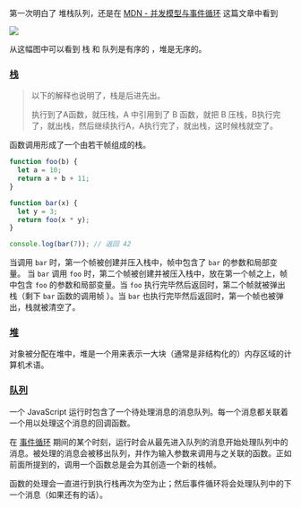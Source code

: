 第一次明白了 堆栈队列，还是在 [MDN - 并发模型与事件循环](https://developer.mozilla.org/zh-CN/docs/Web/JavaScript/EventLoop) 这篇文章中看到



![](https://mdn.mozillademos.org/files/17124/The_Javascript_Runtime_Environment_Example.svg) 

从这幅图中可以看到 栈 和 队列是有序的 ，堆是无序的。

### [栈](https://developer.mozilla.org/zh-CN/docs/Web/JavaScript/EventLoop#栈)

> 以下的解释也说明了，栈是后进先出。
>
> 执行到了A函数，就压栈，A 中引用到了 B 函数，就把 B 压栈，B执行完了，就出栈，然后继续执行A，A执行完了，就出栈，这时候栈就空了。

函数调用形成了一个由若干帧组成的栈。

```javascript
function foo(b) {
  let a = 10;
  return a + b + 11;
}

function bar(x) {
  let y = 3;
  return foo(x * y);
}

console.log(bar(7)); // 返回 42
```

当调用 `bar` 时，第一个帧被创建并压入栈中，帧中包含了 `bar` 的参数和局部变量。 当 `bar` 调用 `foo` 时，第二个帧被创建并被压入栈中，放在第一个帧之上，帧中包含 `foo` 的参数和局部变量。当 `foo` 执行完毕然后返回时，第二个帧就被弹出栈（剩下 `bar` 函数的调用帧 ）。当 `bar` 也执行完毕然后返回时，第一个帧也被弹出，栈就被清空了。

### [堆](https://developer.mozilla.org/zh-CN/docs/Web/JavaScript/EventLoop#堆)

对象被分配在堆中，堆是一个用来表示一大块（通常是非结构化的）内存区域的计算机术语。

### [队列](https://developer.mozilla.org/zh-CN/docs/Web/JavaScript/EventLoop#队列)

一个 JavaScript 运行时包含了一个待处理消息的消息队列。每一个消息都关联着一个用以处理这个消息的回调函数。

在 [事件循环](https://developer.mozilla.org/zh-CN/docs/Web/JavaScript/EventLoop#事件循环) 期间的某个时刻，运行时会从最先进入队列的消息开始处理队列中的消息。被处理的消息会被移出队列，并作为输入参数来调用与之关联的函数。正如前面所提到的，调用一个函数总是会为其创造一个新的栈帧。

函数的处理会一直进行到执行栈再次为空为止；然后事件循环将会处理队列中的下一个消息（如果还有的话）。